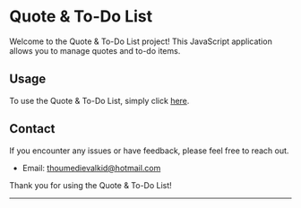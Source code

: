 # Quote & To-Do List

Welcome to the Quote & To-Do List project! This JavaScript application allows you to manage quotes and to-do items.

## Usage

To use the Quote & To-Do List, simply click [here](https://higahamodi.github.io/Portfolio-project/jsprojects/Quote&todolist/index.html).

## Contact

If you encounter any issues or have feedback, please feel free to reach out.

- Email: thoumedievalkid@hotmail.com

Thank you for using the Quote & To-Do List!

--- 
